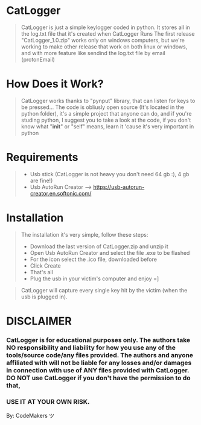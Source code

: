 # CatLogger
> CatLogger is just a simple keylogger coded in python.
> It stores all in the log.txt file that it's created when CatLogger Runs
> The first release "CatLogger_1.0.zip" works only on windows computers, but we're working to make other release that work on both linux or windows, and with more feature like sendind the log.txt file by email (protonEmail)

# How Does it Work?
> CatLogger works thanks to "pynput" library, that can listen for keys to be pressed...
> The code is obliusly open source (It's located in the python folder), it's a simple project that anyone can do, and if you're studing python, I suggest you to take a look at the code, if you don't know what "__init__" or "self" means, learn it 'cause it's very important in python

# Requirements
> - Usb stick (CatLogger is not heavy you don't need 64 gb :), 4 gb are fine!)
> - Usb AutoRun Creator --> https://usb-autorun-creator.en.softonic.com/

# Installation
> The installation it's very simple, follow these steps:
> - Download the last version of CatLogger.zip and unzip it
> - Open Usb AutoRun Creator and select the file .exe to be flashed
> - For the icon select the .ico file, downloaded before
> - Click Create
> - That's all
> - Plug the usb in your victim's computer and enjoy =]

> CatLogger will capture every single key hit by the victim (when the usb is plugged in).

# DISCLAIMER
### CatLogger is for educational purposes only. The authors take NO responsibility and liability for how you use any of the tools/source code/any files provided. The authors and anyone affiliated with will not be liable for any losses and/or damages in connection with use of ANY files provided with CatLogger. DO NOT use CatLogger if you don't have the permission to do that,
### USE IT AT YOUR OWN RISK.

By: CodeMakers ツ 
